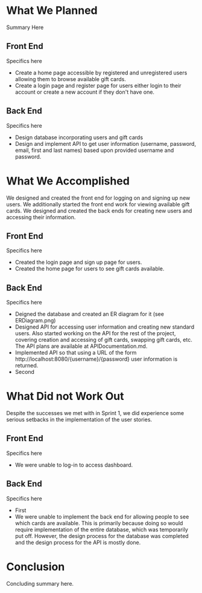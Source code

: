 # What We Planned

Summary Here

## Front End

Specifics here
* Create a home page accessible by registered and unregistered users allowing them to browse available gift cards.
* Create a login page and register page for users either login to their account or create a new account if they don't have one.

## Back End

Specifics here
* Design database incorporating users and gift cards
* Design and implement API to get user information (username, password, email, first and last names) based upon provided username and password.

# What We Accomplished

We designed and created the front end for logging on and signing up new users. We additionally started the front end work for viewing available gift cards. We designed and created the back ends for creating new users and accessing their information.

## Front End

Specifics here
* Created the login page and sign up page for users.
* Created the home page for users to see gift cards available.

## Back End

Specifics here
* Deigned the database and created an ER diagram for it (see ERDiagram.png)
* Designed API for accessing user information and creating new standard users. Also started working on the API for the rest of the project, covering creation and accessing of gift cards, swapping gift cards, etc. The API plans are available at APIDocumentation.md.
* Implemented API so that using a URL of the form http://localhost:8080/{username}/{password} user information is returned.
* Second

# What Did not Work Out

Despite the successes we met with in Sprint 1, we did experience some serious setbacks in the implementation of the user stories.

## Front End

Specifics here
* We were unable to log-in to access dashboard.

## Back End

Specifics here
* First
* We were unable to implement the back end for allowing people to see which cards are available. This is primarily because doing so would require implementation of the entire database, which was temporarily put off. However, the design process for the database was completed and the design process for the API is mostly done.

# Conclusion
Concluding summary here.
